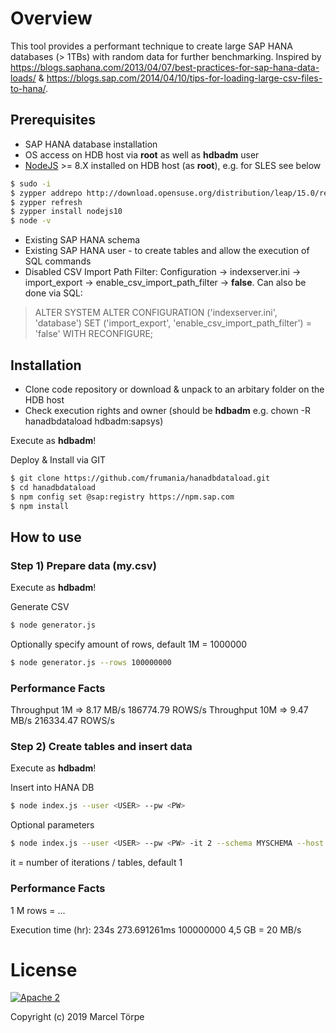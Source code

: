 # Overview

This tool provides a performant technique to create large SAP HANA databases (> 1TBs) with random data for further benchmarking.
Inspired by https://blogs.saphana.com/2013/04/07/best-practices-for-sap-hana-data-loads/ & https://blogs.sap.com/2014/04/10/tips-for-loading-large-csv-files-to-hana/.

## Prerequisites

* SAP HANA database installation
* OS access on HDB host via **root** as well as **hdbadm** user
* [NodeJS](https://nodejs.org) >= 8.X installed on HDB host (as **root**), e.g. for SLES see below
```bash
$ sudo -i
$ zypper addrepo http://download.opensuse.org/distribution/leap/15.0/repo/oss/ node10
$ zypper refresh
$ zypper install nodejs10
$ node -v
```
* Existing SAP HANA schema
* Existing SAP HANA user - to create tables and allow the execution of SQL commands
* Disabled CSV Import Path Filter: Configuration -> indexserver.ini -> import_export -> enable_csv_import_path_filter -> **false**. Can also be done via SQL:
> ALTER SYSTEM
> ALTER CONFIGURATION ('indexserver.ini', 'database')
> SET ('import_export', 'enable_csv_import_path_filter') = 'false'
> WITH RECONFIGURE;

## Installation

* Clone code repository or download & unpack to an arbitary folder on the HDB host
* Check execution rights and owner (should be **hdbadm** e.g. chown -R hanadbdataload hdbadm:sapsys)

Execute as **hdbadm**!

Deploy & Install via GIT
```bash
$ git clone https://github.com/frumania/hanadbdataload.git
$ cd hanadbdataload
$ npm config set @sap:registry https://npm.sap.com
$ npm install
```

## How to use

### Step 1) Prepare data (my.csv)

Execute as **hdbadm**!

Generate CSV
```bash
$ node generator.js
```

Optionally specify amount of rows, default 1M = 1000000
```bash
$ node generator.js --rows 100000000
```

### Performance Facts

Throughput 1M => 8.17 MB/s 186774.79 ROWS/s
Throughput 10M => 9.47 MB/s 216334.47 ROWS/s

### Step 2) Create tables and insert data

Execute as **hdbadm**!

Insert into HANA DB
```bash
$ node index.js --user <USER> --pw <PW>
```

Optional parameters
```bash
$ node index.js --user <USER> --pw <PW> -it 2 --schema MYSCHEMA --host localhost --port 30015 --db HDB --tablePrefix GEN
```

it = number of iterations / tables, default 1

### Performance Facts

1 M rows = ...

Execution time (hr): 234s 273.691261ms
100000000
4,5 GB
= 20 MB/s

# License

[![Apache 2](https://img.shields.io/badge/license-Apache%202-blue.svg)](./LICENSE.txt)

Copyright (c) 2019 Marcel Törpe
